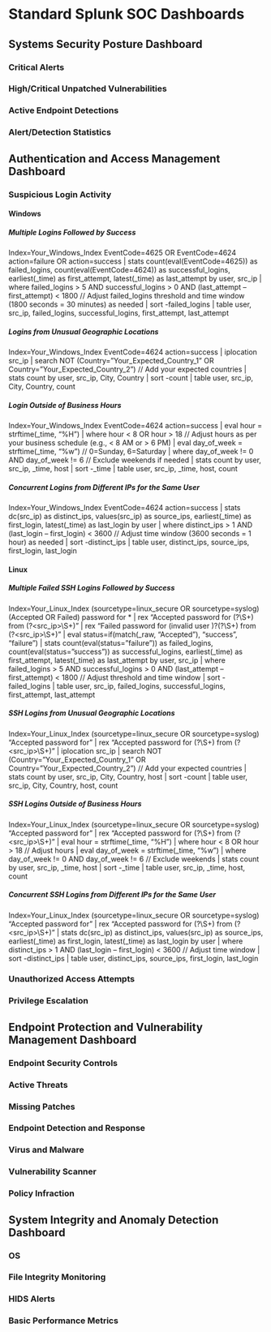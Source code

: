 # Standard Splunk SOC Dashboards

## Systems Security Posture Dashboard

### Critical Alerts

### High/Critical Unpatched Vulnerabilities

### Active Endpoint Detections

### Alert/Detection Statistics

## Authentication and Access Management Dashboard

### Suspicious Login Activity

#### Windows

##### Multiple Logins Followed by Success

Index=Your_Windows_Index EventCode=4625 OR EventCode=4624 action=failure OR action=success
| stats count(eval(EventCode=4625)) as failed_logins, count(eval(EventCode=4624)) as successful_logins, earliest(_time) as first_attempt, latest(_time) as last_attempt by user, src_ip
| where failed_logins > 5 AND successful_logins > 0 AND (last_attempt – first_attempt) < 1800  // Adjust failed_logins threshold and time window (1800 seconds = 30 minutes) as needed
| sort -failed_logins
| table user, src_ip, failed_logins, successful_logins, first_attempt, last_attempt

##### Logins from Unusual Geographic Locations

Index=Your_Windows_Index EventCode=4624 action=success
| iplocation src_ip
| search NOT (Country=”Your_Expected_Country_1” OR Country=”Your_Expected_Country_2”) // Add your expected countries
| stats count by user, src_ip, City, Country
| sort -count
| table user, src_ip, City, Country, count

##### Login Outside of Business Hours

Index=Your_Windows_Index EventCode=4624 action=success
| eval hour = strftime(_time, “%H”)
| where hour < 8 OR hour > 18 // Adjust hours as per your business schedule (e.g., < 8 AM or > 6 PM)
| eval day_of_week = strftime(_time, “%w”) // 0=Sunday, 6=Saturday
| where day_of_week != 0 AND day_of_week != 6 // Exclude weekends if needed
| stats count by user, src_ip, _time, host
| sort -_time
| table user, src_ip, _time, host, count

##### Concurrent Logins from Different IPs for the Same User

Index=Your_Windows_Index EventCode=4624 action=success
| stats dc(src_ip) as distinct_ips, values(src_ip) as source_ips, earliest(_time) as first_login, latest(_time) as last_login by user
| where distinct_ips > 1 AND (last_login – first_login) < 3600 // Adjust time window (3600 seconds = 1 hour) as needed
| sort -distinct_ips
| table user, distinct_ips, source_ips, first_login, last_login

#### Linux

##### Multiple Failed SSH Logins Followed by Success

Index=Your_Linux_Index (sourcetype=linux_secure OR sourcetype=syslog) (Accepted OR Failed) password for *
| rex “Accepted password for (?<user>\S+) from (?<src_ip>\S+)”
| rex “Failed password for (invalid user )?(?<user>\S+) from (?<src_ip>\S+)”
| eval status=if(match(_raw, “Accepted”), “success”, “failure”)
| stats count(eval(status=”failure”)) as failed_logins, count(eval(status=”success”)) as successful_logins, earliest(_time) as first_attempt, latest(_time) as last_attempt by user, src_ip
| where failed_logins > 5 AND successful_logins > 0 AND (last_attempt – first_attempt) < 1800 // Adjust threshold and time window
| sort -failed_logins
| table user, src_ip, failed_logins, successful_logins, first_attempt, last_attempt

##### SSH Logins from Unusual Geographic Locations

Index=Your_Linux_Index (sourcetype=linux_secure OR sourcetype=syslog) “Accepted password for”
| rex “Accepted password for (?<user>\S+) from (?<src_ip>\S+)”
| iplocation src_ip
| search NOT (Country=”Your_Expected_Country_1” OR Country=”Your_Expected_Country_2”) // Add your expected countries
| stats count by user, src_ip, City, Country, host
| sort -count
| table user, src_ip, City, Country, host, count

##### SSH Logins Outside of Business Hours

Index=Your_Linux_Index (sourcetype=linux_secure OR sourcetype=syslog) “Accepted password for”
| rex “Accepted password for (?<user>\S+) from (?<src_ip>\S+)”
| eval hour = strftime(_time, “%H”)
| where hour < 8 OR hour > 18 // Adjust hours
| eval day_of_week = strftime(_time, “%w”)
| where day_of_week != 0 AND day_of_week != 6 // Exclude weekends
| stats count by user, src_ip, _time, host
| sort -_time
| table user, src_ip, _time, host, count

##### Concurrent SSH Logins from Different IPs for the Same User

Index=Your_Linux_Index (sourcetype=linux_secure OR sourcetype=syslog) “Accepted password for”
| rex “Accepted password for (?<user>\S+) from (?<src_ip>\S+)”
| stats dc(src_ip) as distinct_ips, values(src_ip) as source_ips, earliest(_time) as first_login, latest(_time) as last_login by user
| where distinct_ips > 1 AND (last_login – first_login) < 3600 // Adjust time window
| sort -distinct_ips
| table user, distinct_ips, source_ips, first_login, last_login

### Unauthorized Access Attempts

### Privilege Escalation

## Endpoint Protection and Vulnerability Management Dashboard

### Endpoint Security Controls

### Active Threats

### Missing Patches

### Endpoint Detection and Response

### Virus and Malware

### Vulnerability Scanner

### Policy Infraction

## System Integrity and Anomaly Detection Dashboard

### OS

### File Integrity Monitoring

### HIDS Alerts

### Basic Performance Metrics
